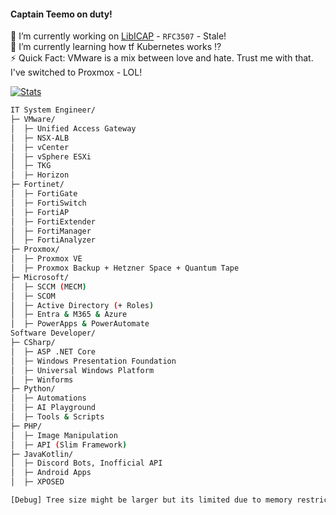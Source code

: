 #### Captain Teemo on duty!
🔭 I’m currently working on [LibICAP](https://github.com/Timoms/LibICAP) - `RFC3507` - Stale!  
🌱 I’m currently learning how tf Kubernetes works ⁉  
⚡ Quick Fact: VMware is a mix between love and hate. Trust me with that. I've switched to Proxmox - LOL!  

[![Stats](https://github-readme-stats.vercel.app/api?username=Timoms)](https://github.com/anuraghazra/github-readme-stats)

```bash
IT System Engineer/
├─ VMware/
│  ├─ Unified Access Gateway
│  ├─ NSX-ALB
│  ├─ vCenter
│  ├─ vSphere ESXi
│  ├─ TKG
│  ├─ Horizon
├─ Fortinet/
│  ├─ FortiGate
│  ├─ FortiSwitch
│  ├─ FortiAP
│  ├─ FortiExtender
│  ├─ FortiManager
│  ├─ FortiAnalyzer
├─ Proxmox/
│  ├─ Proxmox VE
│  ├─ Proxmox Backup + Hetzner Space + Quantum Tape
├─ Microsoft/
│  ├─ SCCM (MECM)
│  ├─ SCOM
│  ├─ Active Directory (+ Roles)
│  ├─ Entra & M365 & Azure
│  ├─ PowerApps & PowerAutomate
Software Developer/
├─ CSharp/
│  ├─ ASP .NET Core
│  ├─ Windows Presentation Foundation
│  ├─ Universal Windows Platform
│  ├─ Winforms
├─ Python/
│  ├─ Automations
│  ├─ AI Playground
│  ├─ Tools & Scripts
├─ PHP/
│  ├─ Image Manipulation
│  ├─ API (Slim Framework)
├─ JavaKotlin/
│  ├─ Discord Bots, Inofficial API
│  ├─ Android Apps
│  ├─ XPOSED

[Debug] Tree size might be larger but its limited due to memory restrictions.
```
